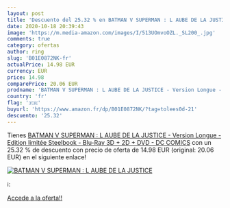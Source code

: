 ```yaml
---
layout: post
title: 'Descuento del 25.32 % en BATMAN V SUPERMAN : L AUBE DE LA JUSTICE'
date: 2020-10-18 20:39:43
image: 'https://m.media-amazon.com/images/I/513UOmvoOZL._SL200_.jpg'
comments: true
category: ofertas
author: ring
slug: 'B01E0872NK-fr'
actualPrice: 14.98 EUR
currency: EUR
price: 14.98
comparePrice: 20.06 EUR
prodname: 'BATMAN V SUPERMAN : L AUBE DE LA JUSTICE - Version Longue - Edition limitée  Steelbook - Blu-Ray 3D + 2D + DVD - DC COMICS'
country: 'fr'
flag: '🇫🇷'
buyurl: 'https://www.amazon.fr/dp/B01E0872NK/?tag=tolees0d-21'
descuento: '25.32'
---
```


Tienes [BATMAN V SUPERMAN : L AUBE DE LA JUSTICE - Version Longue - Edition limitée  Steelbook - Blu-Ray 3D + 2D + DVD - DC COMICS](https://www.amazon.fr/dp/B01E0872NK/?tag=tolees0d-21) con un 25.32 % de descuento con precio de oferta de 14.98 EUR (original: 20.06 EUR) en el siguiente enlace!

[![BATMAN V SUPERMAN : L AUBE DE LA JUSTICE](https://m.media-amazon.com/images/I/513UOmvoOZL._SL200_.jpg)](https://www.amazon.fr/dp/B01E0872NK/?tag=tolees0d-21)

ℹ️:


[Accede a la oferta!!](https://www.amazon.fr/dp/B01E0872NK/?tag=tolees0d-21)
